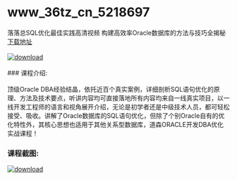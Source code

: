 # www_36tz_cn_5218697
落落总SQL优化最佳实践高清视频 构建高效率Oracle数据库的方法与技巧全揭秘
[下载地址](http://www.36tz.cn/article/5218697 "下载地址")
<br/></br>[![download](http://36tz.cn/muke_img/2021_02_1-95.png "下载地址")](http://www.36tz.cn/article/5218697 "下载地址")
<br/></br>### 课程介绍:<br/></br>顶级Oracle DBA经验结晶，依托近百个真实案例，详细剖析SQL语句优化的原理、方法及技术要点，听讲内容均可直接落地所有内容均来自一线真实项目，以一线开发工程师的语言和视角展开介绍，无论是初学者还是中级技术人员，都可轻松接受、吸收。讲解了Oracle数据库的SQL语句优化，但除了个别Oracle自有的优化特性外，其核心思想也适用于其他关系型数据库，道森ORACLE开发DBA优化实战课程！

### 课程截图:
[![download](http://36tz.cn/muke_img/2021_02_2-101.png "下载地址")](http://www.36tz.cn/article/5218697 "下载地址")
